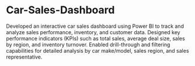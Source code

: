 # Car-Sales-Dashboard
Developed an interactive car sales dashboard using Power BI to track and analyze sales performance, inventory, and customer data.
Designed key performance indicators (KPIs) such as total sales, average deal size, sales by region, and inventory turnover.
Enabled drill-through and filtering capabilities for detailed analysis by car make/model, sales region, and sales representative.
